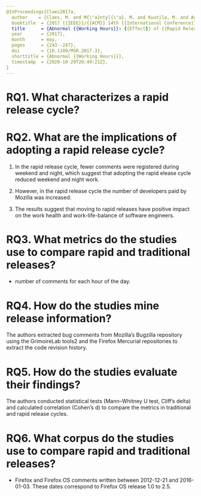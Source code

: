 ```yaml
---
@InProceedings{Claes2017a,
  author    = {Claes, M. and M{\"a}ntyl{\"a}, M. and Kuutila, M. and Adams, B.},
  booktitle  = {2017 {{IEEE}}/{{ACM}} 14th {{International Conference}} on {{Mining Software Repositories}} ({{MSR}})},
  title      = {Abnormal {{Working Hours}}: {{Effect}} of {{Rapid Releases}} and {{Implications}} to {{Work Content}}},
  year       = {2017},
  month      = may,
  pages      = {243--247},
  doi        = {10.1109/MSR.2017.3},
  shorttitle = {Abnormal {{Working Hours}}},
  timestamp  = {2020-10-29T20:49:21Z},
}
---
```


# RQ1. What characterizes a rapid release cycle?


# RQ2. What are the implications of adopting a rapid release cycle?

  1. In the rapid release cycle, fewer comments were registered during weekend and night, which suggest that adopting the rapid elease cycle reduced weekend and night work.

  2. However, in the rapid release cycle the number of developers paid by Mozilla was increased.

  3. The results suggest that moving to rapid releases have positive impact on the work health and work-life-balance of software engineers.

# RQ3. What metrics do the studies use to compare rapid and traditional releases?

  -  number of comments for each hour of the day.

# RQ4. How do the studies mine release information?

The authors extracted bug comments from Mozilla’s Bugzilla repository using the GrimoireLab tools2 and the Firefox Mercurial repositories to extract the code revision history.

# RQ5. How do the studies evaluate their findings?

The authors conducted statistical tests  (Mann–Whitney U test, Cliff’s delta) and calculated correlation (Cohen’s d) to compare the metrics in traditional and rapid release cycles.

# RQ6. What corpus do the studies use to compare rapid and traditional releases?

  - Firefox and Firefox OS comments written between 2012-12-21 and 2016-01-03. These dates correspond to Firefox OS release 1.0 to 2.5.
